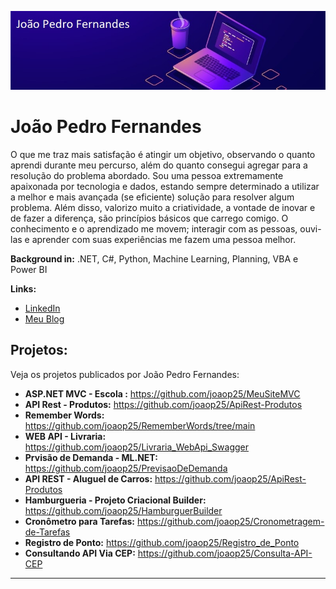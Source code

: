 <p align="center">
  <img src="backend-jp.jpg" >
</p>

# João Pedro Fernandes

O que me traz mais satisfação é atingir um objetivo, observando o quanto aprendi durante meu percurso, além do quanto consegui agregar para a resolução do problema abordado. Sou uma pessoa extremamente apaixonada por tecnologia e dados, estando sempre determinado a utilizar a melhor e mais avançada (se eficiente) solução para resolver algum problema. Além disso, valorizo muito a criatividade, a vontade de inovar e de fazer a diferença, são princípios básicos que carrego comigo. O conhecimento e o aprendizado me movem; interagir com as pessoas, ouvi-las e aprender com suas experiências me fazem uma pessoa melhor.

**Background in:** .NET, C#, Python, Machine Learning, Planning, VBA e Power BI

**Links:**
* [LinkedIn](https://www.linkedin.com/in/joao-pedro-fernandes-95a125180/)
* [Meu Blog](https://medium.com/@joaop_25)


## Projetos:
Veja os projetos publicados por João Pedro Fernandes:

* **ASP.NET MVC - Escola :** https://github.com/joaop25/MeuSiteMVC
* **API Rest - Produtos:** https://github.com/joaop25/ApiRest-Produtos
* **Remember Words:** https://github.com/joaop25/RememberWords/tree/main
* **WEB API - Livraria:** https://github.com/joaop25/Livraria_WebApi_Swagger
* **Prvisão de Demanda - ML.NET:** https://github.com/joaop25/PrevisaoDeDemanda
* **API REST - Aluguel de Carros:** https://github.com/joaop25/ApiRest-Produtos
* **Hamburgueria - Projeto Criacional Builder:** https://github.com/joaop25/HamburguerBuilder
* **Cronômetro para Tarefas:** https://github.com/joaop25/Cronometragem-de-Tarefas
* **Registro de Ponto:** https://github.com/joaop25/Registro_de_Ponto
* **Consultando API Via CEP:** https://github.com/joaop25/Consulta-API-CEP
---

